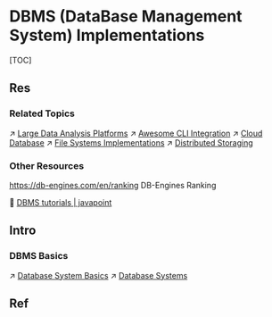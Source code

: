 # DBMS (DataBase Management System) Implementations

[TOC]



## Res
### Related Topics
↗ [Large Data Analysis Platforms](../../../../Data%20Science/🧯%20Large%20Data%20Analysis%20Platforms/Large%20Data%20Analysis%20Platforms.md)
↗ [Awesome CLI Integration](../../../🥷🏼%20Operating%20Systems%20&%20Kernels%20(Engineering%20Part)/Linux%20(Derived%20From%20UNIX%20Family)/Linux%20Free%20Software%20&%20OSS%20(Open%20Source%20Software)/📌%20Awesome%20Open%20Source%20CLI%20Software/Awesome%20CLI%20Integration.md)
↗ [Cloud Database](../../../../Software%20Engineering/☁️%20Cloud%20Computing%20&%20Cloud%20Native/Dev(Sec)Ops%20(Application%20Level%20Engineering)/🛫%20Continuous%20Integration/Cloud%20Database.md)
↗ [File Systems Implementations](../../../👷🏾‍♂️%20Computer%20System/Operating%20System%20&%20OS%20Kernel%20(Theory%20Part)/OS%20IO%20System/IO%20Generality%20(via%20Abstraction)/File%20&%20File%20System/🎯%20File%20Systems%20Implementations/File%20Systems%20Implementations.md)
↗ [Distributed Storaging](../../../../🧠%20Computing%20Methodologies/Distributed%20Computing%20&%20Systems/Distributed%20Storaging/Distributed%20Storaging.md)


### Other Resources
https://db-engines.com/en/ranking
DB-Engines Ranking

📂 [DBMS tutorials | javapoint](https://www.javatpoint.com/dbms-tutorial)



## Intro
### DBMS Basics
↗ [Database System Basics](../📌%20Database%20System%20Basics/Database%20System%20Basics.md)
↗ [Database Systems](../Database%20Systems.md)



## Ref